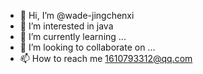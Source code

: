 - 👋 Hi, I’m @wade-jingchenxi
- 👀 I’m interested in java
- 🌱 I’m currently learning ...
- 💞️ I’m looking to collaborate on ...
- 📫 How to reach me 1610793312@qq.com

<!---
wade-jingchenxi/wade-jingchenxi is a ✨ special ✨ repository because its `README.md` (this file) appears on your GitHub profile.
You can click the Preview link to take a look at your changes.
--->
